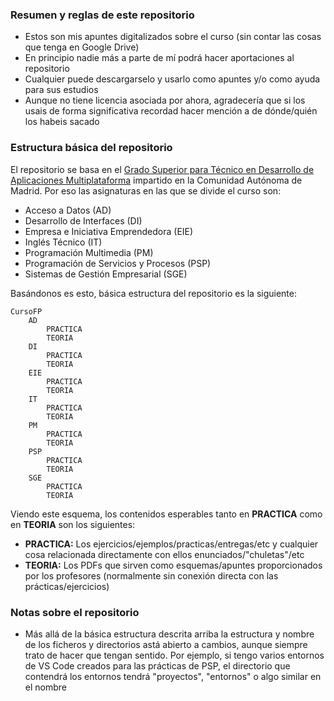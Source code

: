 <h3>Resumen y reglas de este repositorio</h3>

- Estos son mis apuntes digitalizados sobre el curso (sin contar las cosas que tenga en Google Drive)
- En principio nadie más a parte de mí podrá hacer aportaciones al repositorio
- Cualquier puede descargarselo y usarlo como apuntes y/o como ayuda para sus estudios
- Aunque no tiene licencia asociada por ahora, agradecería que si los usais de forma significativa recordad hacer mención a de dónde/quién los habeis sacado

<h3>Estructura básica del repositorio</h3>

El repositorio se basa en el [Grado Superior para Técnico en Desarrollo de Aplicaciones Multiplataforma](https://www.comunidad.madrid/sites/default/files/doc/educacion/fp/FP-Ensenanza-IFCS02-LOE-Ficha.pdf) impartido en la Comunidad Autónoma de Madrid. Por eso las asignaturas en las que se divide el curso son:

- Acceso a Datos (AD)
- Desarrollo de Interfaces (DI)
- Empresa e Iniciativa Emprendedora (EIE)
- Inglés Técnico (IT)
- Programación Multimedia (PM)
- Programación de Servicios y Procesos (PSP)
- Sistemas de Gestión Empresarial (SGE)

Basándonos es esto, básica estructura del repositorio es la siguiente:

    CursoFP
        AD
            PRACTICA
            TEORIA
        DI
            PRACTICA
            TEORIA
        EIE
            PRACTICA
            TEORIA
        IT
            PRACTICA
            TEORIA
        PM
            PRACTICA
            TEORIA
        PSP
            PRACTICA
            TEORIA
        SGE
            PRACTICA
            TEORIA

Viendo este esquema, los contenidos esperables tanto en **PRACTICA** como en **TEORIA** son los siguientes:

- **PRACTICA:** Los ejercicios/ejemplos/practicas/entregas/etc y cualquier cosa relacionada directamente con ellos enunciados/"chuletas"/etc
- **TEORIA:**   Los PDFs que sirven como esquemas/apuntes proporcionados por los profesores (normalmente sin conexión directa con las prácticas/ejercicios)

<h3>Notas sobre el repositorio</h3>

- Más allá de la básica estructura descrita arriba la estructura y nombre de los ficheros y directorios astá abierto a cambios, aunque siempre trato de hacer que tengan sentido. Por ejemplo, si tengo varios entornos de VS Code creados para las prácticas de PSP, el directorio que contendrá los entornos tendrá "proyectos", "entornos" o algo similar en el nombre
